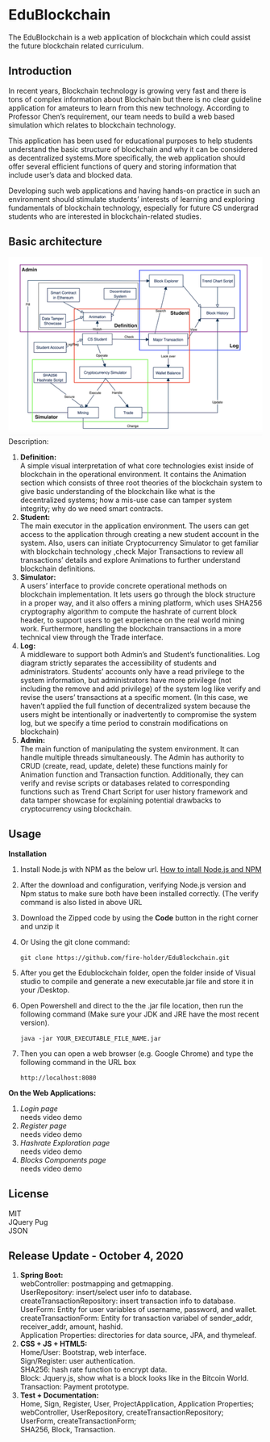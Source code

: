 # EduBlockchain
  The EduBlockchain is a web application of blockchain which could assist the future blockchain related curriculum.
  
  
## Introduction
 
In recent years, Blockchain technology is growing very fast and there is tons of complex information about Blockchain but there is no clear guideline application for amateurs to learn from this new technology. According to Professor Chen’s requirement, our team needs to build a web based simulation which relates to blockchain technology. 

This application has been used for educational purposes to help students understand the basic structure of blockchain and why it can be considered as decentralized systems.More specifically, the web application should offer several efficient functions of query and storing information that include user’s data and blocked data. 

Developing such web applications and having hands-on practice in such an environment should stimulate students’ interests of learning and exploring fundamentals of blockchain technology, especially for future CS undergrad students who are interested in blockchain-related studies. 


## Basic architecture
![Logical decomposition diagram](./image/ArcSke.png)
Description:
1. **Definition:**   
   A simple visual interpretation of what core technologies exist inside of blockchain in the operational environment. It contains the Animation section which consists of three    root theories of the blockchain system to give basic understanding of the blockchain like what is the decentralized systems; how a mis-use case can tamper system integrity;    why do we need smart contracts. 
2. **Student:**   
   The main executor in the application environment. The users can get access to the application through creating a new student account in the system. Also, users can initiate    Cryptocurrency Simulator to get familiar with blockchain technology ,check Major Transactions to review all transactions’ details and explore Animations to further              understand blockchain definitions.  
3. **Simulator:**  
   A users’ interface to provide concrete operational methods on blockchain implementation. It lets users go through the block structure in a proper way, and it also offers a      mining platform, which uses SHA256 cryptography algorithm to compute the hashrate of current block header, to support users to get experience on the real world mining work.    Furthermore, handling the blockchain transactions in a more technical view through the Trade interface. 
4. **Log:**   
   A middleware to support both Admin’s and Student’s functionalities. Log diagram strictly separates the accessibility of students and administrators. Students’ accounts only    have a read privilege to the system information, but administrators have more privilege (not including the remove and add privilege) of the system log like verify and revise    the users’ transactions at a specific moment. (In this case, we haven’t applied the full function of decentralized system because the users might be intentionally or            inadvertently to compromise the system log, but we specify a time period to constrain modifications on blockchain) 
5. **Admin:**  
   The main function of manipulating the system environment. It can handle multiple threads simultaneously. The Admin has authority to CRUD (create, read, update, delete) these    functions mainly for Animation function and Transaction function. Additionally, they can verify and revise scripts or databases related to corresponding functions such as      Trend Chart Script for user history framework and data tamper showcase for explaining potential drawbacks to cryptocurrency using blockchain. 
   
## Usage

 <!--**Prerequirement:**  
 * Step 1: Connect to your UNO vpn through DUO-factor authentication.
 * Step 2: Open any favorite browser and type the URL.
 * Step 3: Using the URL (unomahablockchain.ddns.net) to access the project web application
 * Step 4: Waitting the server response for a while  
 * Step 5: If the server doesn't response or the webpage shows the error message, please inform the system admin to start the server. (In current stage, server is closed)-->
 **Installation**
   1. Install Node.js with NPM as the below url. 
      [How to intall Node.js and NPM](https://phoenixnap.com/kb/install-node-js-npm-on-windows)
   2. After the download and configuration, verifying Node.js version and Npm status to make sure both have been installed correctly. (The verify command is also listed in           above URL
   3. Download the Zipped code by using the **Code** button in the right corner and unzip it
      
   4. Or Using the git clone command: 
      ```
      git clone https://github.com/fire-holder/EduBlockchain.git
      ```
   5. After you get the Edublockchain folder, open the folder inside of Visual studio to compile and generate a new executable.jar file and store it in your /Desktop.
   6. Open Powershell and direct to the the .jar file location, then run the following command (Make sure your JDK and JRE have the most recent version).
      ```
      java -jar YOUR_EXECUTABLE_FILE_NAME.jar
      ``` 
   7. Then you can open a web browser (e.g. Google Chrome) and type the following command in the URL box
       ```
       http://localhost:8080
       ```
       
 **On the Web Applications:**
   1. _Login page_  
      <comment> needs video demo   
   2. _Register page_   
      <comment> needs video demo  
   3. _Hashrate Exploration page_  
      <comment> needs video demo  
   5. _Blocks Components page_  
      <comment> needs video demo  
   


## License
MIT  
JQuery
Pug  
JSON  

## Release Update - October 4, 2020
1. **Spring Boot:**  
   webController: postmapping and getmapping.   
   UserRepository: insert/select user info to database.  
   createTransactionRepository: insert transaction info to database.  
   UserForm: Entity for user variables of username, password, and wallet.  
   createTransactionForm: Entity for transaction variabel of sender_addr, receiver_addr, amount, hashid.  
   Application Properties: directories for data source, JPA, and thymeleaf.  
2. **CSS + JS + HTML5:**  
   Home/User: Bootstrap, web interface.  
   Sign/Register: user authentication.  
   SHA256: hash rate function to encrypt data.  
   Block: Jquery.js, show what is a block looks like in the Bitcoin World.  
   Transaction: Payment prototype.  
3. **Test + Documentation:**  
   Home, Sign, Register, User, ProjectApplication, Application Properties;     
   webController, UserRepository, createTransactionRepository;  
   UserForm, createTransactionForm;  
   SHA256, Block, Transaction.  
   
   
